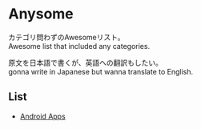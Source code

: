 # Anysome  

  カテゴリ問わずのAwesomeリスト。  
  Awesome list that included any categories.  

  原文を日本語で書くが、英語への翻訳もしたい。  
  gonna write in Japanese but wanna translate to English.  

## List

- [Android Apps](categories/android-app.md)
